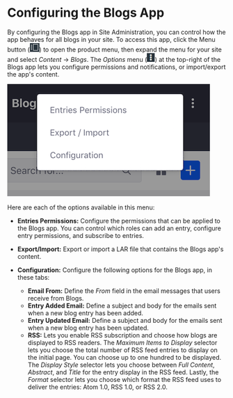 # Configuring the Blogs App [](id=configuring-the-blogs-app)

By configuring the Blogs app in Site Administration, you can control how the app 
behaves for all blogs in your site. To access this app, click the Menu button 
(![Menu](../../../../images/icon-menu.png)) to open the product menu, then 
expand the menu for your site and select *Content* &rarr; *Blogs*. The *Options* 
menu 
(![Options](../../../../images/icon-options.png)) at the top-right of the Blogs 
app lets you configure permissions and notifications, or import/export the app's 
content. 

![Figure 1: You can configure the options for your site's Blogs app.](../../../../images/blog-instance-options.png)

Here are each of the options available in this menu: 

-   **Entries Permissions:** Configure the permissions that can be applied to 
    the Blogs app. You can control which roles can add an entry, configure entry 
    permissions, and subscribe to entries. 

-   **Export/Import:** Export or import a LAR file that contains the Blogs app's 
    content. 

-   **Configuration:** Configure the following options for the Blogs app, in 
    these tabs: 

    -   **Email From:** Define the *From* field in the email messages that users
        receive from Blogs.
    -   **Entry Added Email:** Define a subject and body for the emails sent 
        when a new blog entry has been added.
    -   **Entry Updated Email:** Define a subject and body for the emails sent 
        when a new blog entry has been updated.
    -   **RSS:** Lets you enable RSS subscription and choose how blogs are 
        displayed to RSS readers. The *Maximum Items to Display* selector lets 
        you choose the total number of RSS feed entries to display on the 
        initial page. You can choose up to one hundred to be displayed. The 
        *Display Style* selector lets you choose between *Full Content*, 
        *Abstract*, and *Title* for the entry display in the RSS feed. Lastly, 
        the *Format* selector lets you choose which format the RSS feed uses to 
        deliver the entries: Atom 1.0, RSS 1.0, or RSS 2.0. 
